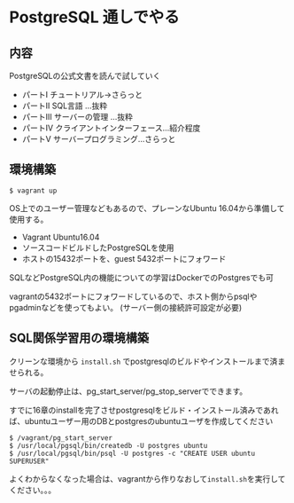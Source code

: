 PostgreSQL 通しでやる
=========================

内容
----
PostgreSQLの公式文書を読んで試していく


- パートI     チュートリアル→さらっと
- パートII    SQL言語    …抜粋
- パートIII   サーバーの管理  …抜粋
- パートIV    クライアントインターフェース…紹介程度
- パートV     サーバープログラミング…さらっと


環境構築
----

```
$ vagrant up
```

OS上でのユーザー管理などもあるので、プレーンなUbuntu 16.04から準備して使用する。

- Vagrant Ubuntu16.04
- ソースコードビルドしたPostgreSQLを使用
- ホストの15432ポートを、guest 5432ポートにフォワード

SQLなどPostgreSQL内の機能についての学習はDockerでのPostgresでも可

vagrantの5432ポートにフォワードしているので、ホスト側からpsqlやpgadminなどを使ってもよい。
(サーバー側の接続許可設定が必要)


SQL関係学習用の環境構築
-------------------------
クリーンな環境から `install.sh` でpostgresqlのビルドやインストールまで済ませられる。

サーバの起動停止は、pg_start_server/pg_stop_serverでできます。

すでに16章のinstallを完了させpostgresqlをビルド・インストール済みであれば、ubuntuユーザー用のDBとpostgresのubuntuユーザを作成してください

```
$ /vagrant/pg_start_server
$ /usr/local/pgsql/bin/createdb -U postgres ubuntu
$ /usr/local/pgsql/bin/psql -U postgres -c "CREATE USER ubuntu SUPERUSER"
```

よくわからなくなった場合は、vagrantから作りなおして`install.sh`を実行してください。。。
